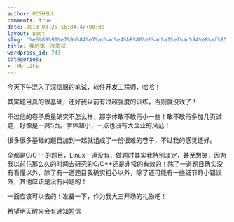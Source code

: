 ```yaml
---
author: UCSHELL
comments: true
date: 2013-09-25 16:04:47+00:00
layout: post
slug: '%e6%88%91%e7%9a%84%e7%ac%ac%e4%b8%80%e6%ac%a1%e7%ac%94%e8%af%95'
title: 我的第一次笔试
wordpress_id: 743
categories:
- THE LIFE
---
```


今天下午混入了深信服的笔试，软件开发工程师，哈哈！

其实题目真的很基础，还好我以前有过超强度的训练，否则就没戏了！

不过他的卷子质量确实不怎么样，那字体敢不敢再小一些！敢不敢再多加几页试题，好像是一共5页。字体超小，一点也没有大企业的风范！

很多很多基础的题目加到一起就组成了一份很难的卷子，不过我的感觉还好。

全都是C/C++的题目，Linux一道没有，做题时其实我特别淡定，甚至想笑，因为我以前花那么久的时间去研究的C/C++还是非常的有效的！除了一道题目确实没有看懂以外，除了有一道题目我确实粗心以外，除了还可能有一些细节的小错误外，其他应该是没有问题的！

一面应该可以去的！准备一下，作为我大三开场的礼物吧！

希望明天醒来会有通知短信




